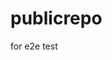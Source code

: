 # publicrepo
for e2e test










































































































































































